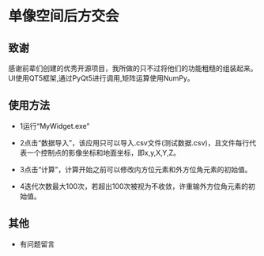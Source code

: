 # 单像空间后方交会 #
## 致谢 ##
 感谢前辈们创建的优秀开源项目，我所做的只不过将他们的功能粗糙的组装起来。
 UI使用QT5框架,通过PyQt5进行调用,矩阵运算使用NumPy。

## 使用方法 ##

- 1运行“MyWidget.exe”

- 2点击“数据导入”，该应用只可以导入.csv文件(测试数据.csv)，且文件每行代表一个控制点的影像坐标和地面坐标，即x,y,X,Y,Z。

- 3点击“计算”，计算开始之前可以修改内方位元素和外方位角元素的初始值。

- 4迭代次数最大100次，若超出100次被视为不收敛，许重输外方位角元素的初始值。

## 其他 ##
- 有问题留言
